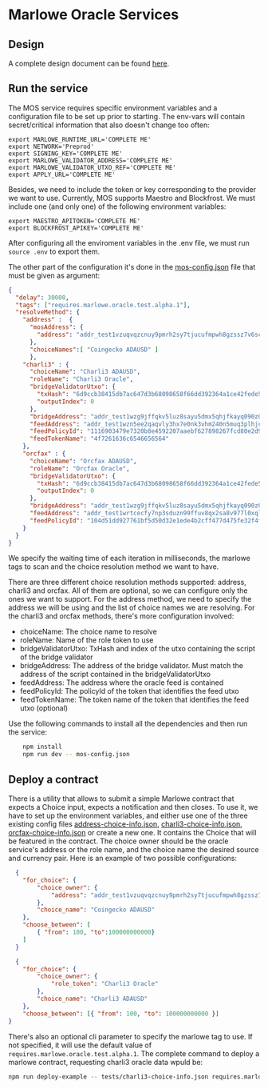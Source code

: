 # Marlowe Oracle Services

## Design

A complete design document can be found [here](./docs/design.md).

## Run the service

The MOS service requires specific environment variables and a configuration file to be set up prior to starting. The env-vars will contain secret/critical information that also doesn't change too often:

```shell
export MARLOWE_RUNTIME_URL='COMPLETE ME'
export NETWORK='Preprod'
export SIGNING_KEY='COMPLETE ME'
export MARLOWE_VALIDATOR_ADDRESS='COMPLETE ME'
export MARLOWE_VALIDATOR_UTXO_REF='COMPLETE ME'
export APPLY_URL='COMPLETE ME'

```

Besides, we need to include the token or key corresponding to the provider we want to use. Currently, MOS supports Maestro and Blockfrost. We must include one (and only one) of the following environment variables:

```shell
export MAESTRO_APITOKEN='COMPLETE ME'
export BLOCKFROST_APIKEY='COMPLETE ME'
```

After configuring all the enviroment variables in the .env file, we must run `source .env` to export them.

The other part of the configuration it's done in the [mos-config.json](./mos-config.json) file that must be given as argument:

```json
{
  "delay": 30000,
  "tags": ["requires.marlowe.oracle.test.alpha.1"],
  "resolveMethod": {
    "address" :  {
      "mosAddress": {
        "address": "addr_test1vzuqvqzcnuy9pmrh2sy7tjucufmpwh8gzssz7v6scn0e04gxdvna9"
      },
      "choiceNames":[ "Coingecko ADAUSD" ]
      },
    "charli3" : {
      "choiceName": "Charli3 ADAUSD",
      "roleName": "Charli3 Oracle",
      "bridgeValidatorUtxo": {
        "txHash": "6d9ccb38415db7ac647d3b68098658f66dd392364a1ce42fede5a998187576b6",
        "outputIndex": 0
      },
      "bridgeAddress": "addr_test1wzg9jffqkv5luz8sayu5dmx5qhjfkayq090z0jmp3uqzmzq480snu",
      "feedAddress": "addr_test1wzn5ee2qaqvly3hx7e0nk3vhm240n5muq3plhjcnvx9ppjgf62u6a",
      "feedPolicyId": "1116903479e7320b8e4592207aaebf627898267fcd80e2d9646cbf07",
      "feedTokenName": "4f7261636c6546656564"
    },
    "orcfax" : {
      "choiceName": "Orcfax ADAUSD",
      "roleName": "Orcfax Oracle",
      "bridgeValidatorUtxo": {
        "txHash": "6d9ccb38415db7ac647d3b68098658f66dd392364a1ce42fede5a998187576b6",
        "outputIndex": 0
      },
      "bridgeAddress": "addr_test1wzg9jffqkv5luz8sayu5dmx5qhjfkayq090z0jmp3uqzmzq480snu",
      "feedAddress": "addr_test1wrtcecfy7np3sduzn99ffuv8qx2sa8v977l0xql8ca7lgkgmktuc0",
      "feedPolicyId": "104d51dd927761bf5d50d32e1ede4b2cff477d475fe32f4f780a4b21"
    }
  }
}
```

We specify the waiting time of each iteration in milliseconds, the marlowe tags to scan and the choice resolution method we want to have.

There are three different choice resolution methods supported: address, charli3 and orcfax. All of them are optional, so we can configure only the ones we want to support. For the address method, we need to specify the address we will be using and the list of choice names we are resolving. For the charli3 and orcfax methods, there's more configuration involved:

* choiceName: The choice name to resolve
* roleName: Name of the role token to use
* bridgeValidatorUtxo: TxHash and index of the utxo containing the script of the bridge validator
* bridgeAddress: The address of the bridge validator. Must match the address of the script contained in the bridgeValidatorUtxo
* feedAddress: The address where the oracle feed is contained
* feedPolicyId: The policyId of the token that identifies the feed utxo
* feedTokenName: The token name of the token that identifies the feed utxo (optional)

Use the following commands to install all the dependencies and then run the service:

```bash
    npm install
    npm run dev -- mos-config.json
```

## Deploy a contract

There is a utility that allows to submit a simple Marlowe contract that expects a Choice input, expects a notification and then closes.
To use it, we have to set up the environment variables, and either use one of the three existing config files [address-choice-info.json](./tests/address-choice-info.json), [charli3-choice-info.json](./tests/charli3-choice-info.json), [orcfax-choice-info.json](./tests/orcfax-choice-info.json) or create a new one. It contains the Choice that will be featured in the contract.
The choice owner should be the oracle service's address or the role name, and the choice name the desired source and currency pair. Here is an example of two possible configurations:

```json
  {
    "for_choice": {
        "choice_owner": {
            "address": "addr_test1vzuqvqzcnuy9pmrh2sy7tjucufmpwh8gzssz7v6scn0e04gxdvna9"
        },
        "choice_name": "Coingecko ADAUSD"
    },
    "choose_between": [
        { "from": 100, "to":100000000000}
    ]
  }
```

```json
  {
    "for_choice": {
        "choice_owner": {
            "role_token": "Charli3 Oracle"
        },
        "choice_name": "Charli3 ADAUSD"
    },
    "choose_between": [{ "from": 100, "to": 100000000000 }]
}
```

There's also an optional cli parameter to specify the marlowe tag to use. If not specified, it will use the default value of `requires.marlowe.oracle.test.alpha.1`.
The complete command to deploy a marlowe contract, requesting charli3 oracle data wpuld be:

```bash
npm run deploy-example -- tests/charli3-choice-info.json requires.marlowe.oracle.test.alpha.2
```

